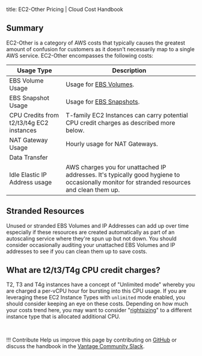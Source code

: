 title: EC2-Other Pricing | Cloud Cost Handbook

## Summary

EC2-Other is a category of AWS costs that typically causes the greatest amount of confusion for customers as it doesn't necessarily map to a single AWS service. EC2-Other encompasses the following costs:

|Usage Type|Description|
|-----|-----|
|EBS Volume Usage|Usage for [EBS Volumes](ebs-pricing.md).|
|EBS Snapshot Usage|Usage for [EBS Snapshots](ebs-pricing.md).|
|CPU Credits from t2/t3/t4g EC2 instances|T-family EC2 Instances can carry potential CPU credit charges as described more below.|
|NAT Gateway Usage|Hourly usage for NAT Gateways.|
|Data Transfer| |
|Idle Elastic IP Address usage|AWS charges you for unattached IP addresses. It's typically good hygiene to occasionally monitor for stranded resources and clean them up.|

## Stranded Resources

Unused or stranded EBS Volumes and IP Addresses can add up over time especially if these resources are created automatically as part of an autoscaling service where they're spun up but not down. You should consider occasionally auditing your unattached EBS Volumes and IP addresses to see if you can clean them up to save costs.

## What are t2/t3/T4g CPU credit charges?

T2, T3 and T4g instances have a concept of "Unlimited mode" whereby you are charged a per-vCPU hour for bursting into this CPU usage. If you are leveraging these EC2 Instance Types with `unlimited` mode enabled, you should consider keeping an eye on these costs. Depending on how much your costs trend here, you may want to consider "[rightsizing](../concepts/rightsizing.md)" to a different instance type that is allocated additional CPU.

<br/>

!!! Contribute
    Help us improve this page by contributing on [GitHub](https://github.com/vantage-sh/handbook) or discuss the handbook in the [Vantage Community Slack](https://join.slack.com/t/vantagecommunity/shared_invite/zt-oey52myv-gq4AWRKkX25kjp1UGziPTw).